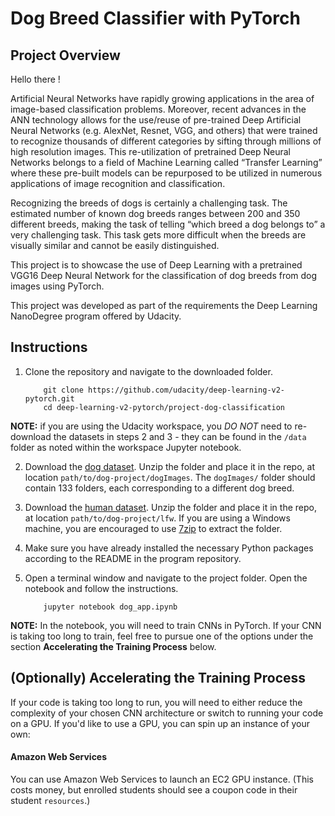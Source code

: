 # Dog Breed Classifier with PyTorch

## Project Overview

Hello there !

Artificial Neural Networks have rapidly growing applications in the area of image-based classification problems. Moreover, recent advances in the ANN technology allows for the use/reuse of pre-trained Deep Artificial Neural Networks (e.g. AlexNet, Resnet, VGG, and others) that were trained to recognize thousands of different categories by sifting through millions of high resolution images. This re-utilization of pretrained Deep Neural Networks belongs to a field of Machine Learning called “Transfer Learning” where these pre-built models can be repurposed to be utilized in numerous applications of image recognition and classification.

Recognizing the breeds of dogs is certainly a challenging task. The estimated number of known dog breeds ranges between 200 and 350 different breeds, making the task of telling “which breed a dog belongs to” a very challenging task. This task gets more difficult when the breeds are visually similar and cannot be easily distinguished.


This project is to showcase the use of Deep Learning with a pretrained VGG16 Deep Neural Network for the classification of dog breeds from dog images using PyTorch.

This project was developed as part of the requirements the Deep Learning NanoDegree program offered by Udacity.

## Instructions

1. Clone the repository and navigate to the downloaded folder.
	
	```	
		git clone https://github.com/udacity/deep-learning-v2-pytorch.git
		cd deep-learning-v2-pytorch/project-dog-classification
	```
    
__NOTE:__ if you are using the Udacity workspace, you *DO NOT* need to re-download the datasets in steps 2 and 3 - they can be found in the `/data` folder as noted within the workspace Jupyter notebook.

2. Download the [dog dataset](https://s3-us-west-1.amazonaws.com/udacity-aind/dog-project/dogImages.zip).  Unzip the folder and place it in the repo, at location `path/to/dog-project/dogImages`.  The `dogImages/` folder should contain 133 folders, each corresponding to a different dog breed.
3. Download the [human dataset](http://vis-www.cs.umass.edu/lfw/lfw.tgz).  Unzip the folder and place it in the repo, at location `path/to/dog-project/lfw`.  If you are using a Windows machine, you are encouraged to use [7zip](http://www.7-zip.org/) to extract the folder. 
4. Make sure you have already installed the necessary Python packages according to the README in the program repository.
5. Open a terminal window and navigate to the project folder. Open the notebook and follow the instructions.
	
	```
		jupyter notebook dog_app.ipynb
	```

__NOTE:__ In the notebook, you will need to train CNNs in PyTorch.  If your CNN is taking too long to train, feel free to pursue one of the options under the section __Accelerating the Training Process__ below.



## (Optionally) Accelerating the Training Process 

If your code is taking too long to run, you will need to either reduce the complexity of your chosen CNN architecture or switch to running your code on a GPU.  If you'd like to use a GPU, you can spin up an instance of your own:

#### Amazon Web Services

You can use Amazon Web Services to launch an EC2 GPU instance. (This costs money, but enrolled students should see a coupon code in their student `resources`.)
